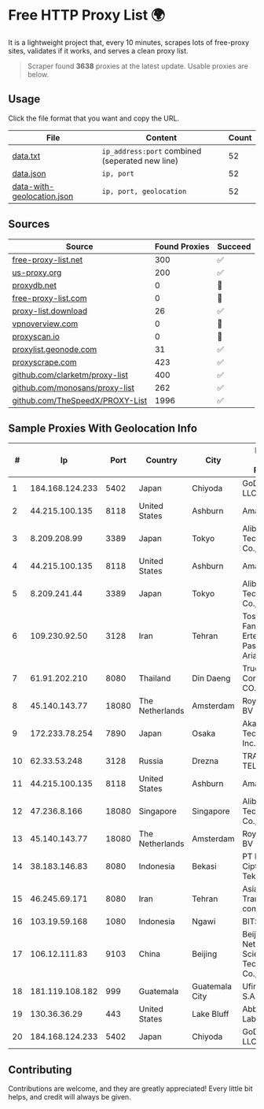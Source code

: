 
# Free HTTP Proxy List 🌍

It is a lightweight project that, every 10 minutes, scrapes lots of free-proxy sites, validates if it works, and serves a clean proxy list.


> Scraper found **3638** proxies at the latest update. Usable proxies are below.

## Usage

Click the file format that you want and copy the URL.


|File|Content|Count|
|----|-------|-----|
|[data.txt](https://raw.githubusercontent.com/themiralay/Proxy-List-World/master/data.txt)|`ip_address:port` combined (seperated new line)|52|
|[data.json](https://raw.githubusercontent.com/themiralay/Proxy-List-World/master/data.json)|`ip, port`|52|
|[data-with-geolocation.json](https://raw.githubusercontent.com/themiralay/Proxy-List-World/master/data-with-geolocation.json)|`ip, port, geolocation`|52|

## Sources

|Source|Found Proxies|Succeed|
|------|-------------|-------|
|[free-proxy-list.net](https://free-proxy-list.net)|300|✅|
|[us-proxy.org](https://www.us-proxy.org)|200|✅|
|[proxydb.net](http://proxydb.net)|0|🚫|
|[free-proxy-list.com](https://free-proxy-list.com/?page=&port=&type%5B%5D=http&type%5B%5D=https&up_time=0&search=Search)|0|🚫|
|[proxy-list.download](https://www.proxy-list.download/HTTP)|26|✅|
|[vpnoverview.com](https://vpnoverview.com/privacy/anonymous-browsing/free-proxy-servers)|0|🚫|
|[proxyscan.io](https://www.proxyscan.io)|0|🚫|
|[proxylist.geonode.com](https://proxylist.geonode.com/api/proxy-list?limit=300&page=1&sort_by=lastChecked&sort_type=desc&protocols=http,https)|31|✅|
|[proxyscrape.com](https://api.proxyscrape.com/v2/?request=displayproxies&protocol=http&timeout=10000&country=all&ssl=all&anonymity=all)|423|✅|
|[github.com/clarketm/proxy-list](https://raw.githubusercontent.com/clarketm/proxy-list/master/proxy-list-raw.txt)|400|✅|
|[github.com/monosans/proxy-list](https://raw.githubusercontent.com/monosans/proxy-list/main/proxies/http.txt)|262|✅|
|[github.com/TheSpeedX/PROXY-List](https://raw.githubusercontent.com/TheSpeedX/PROXY-List/master/http.txt)|1996|✅|


## Sample Proxies With Geolocation Info

|#|Ip|Port|Country|City|Internet Service Provider|
|-|--|----|-------|----|-------------------------|
|1|184.168.124.233|5402|Japan|Chiyoda|GoDaddy.com, LLC|
|2|44.215.100.135|8118|United States|Ashburn|Amazon.com|
|3|8.209.208.99|3389|Japan|Tokyo|Alibaba (US) Technology Co., Ltd.|
|4|44.215.100.135|8118|United States|Ashburn|Amazon.com|
|5|8.209.241.44|3389|Japan|Tokyo|Alibaba (US) Technology Co., Ltd.|
|6|109.230.92.50|3128|Iran|Tehran|Tose'h Fanavari Ertebabat Pasargad Arian Co. PJS|
|7|61.91.202.210|8080|Thailand|Din Daeng|True Internet Corporation CO. Ltd.|
|8|45.140.143.77|18080|The Netherlands|Amsterdam|RoyaleHosting BV|
|9|172.233.78.254|7890|Japan|Osaka|Akamai Technologies, Inc.|
|10|62.33.53.248|3128|Russia|Drezna|TRANS-TELECOM|
|11|44.215.100.135|8118|United States|Ashburn|Amazon.com|
|12|47.236.8.166|18080|Singapore|Singapore|Alibaba (US) Technology Co., Ltd.|
|13|45.140.143.77|18080|The Netherlands|Amsterdam|RoyaleHosting BV|
|14|38.183.146.83|8080|Indonesia|Bekasi|PT Ikhlas Cipta Teknologi|
|15|46.245.69.171|8080|Iran|Tehran|Asiatech Data Transmission company|
|16|103.19.59.168|1080|Indonesia|Ngawi|BITSNET|
|17|106.12.111.83|9103|China|Beijing|Beijing Baidu Netcom Science and Technology Co., Ltd.|
|18|181.119.108.182|999|Guatemala|Guatemala City|Ufinet Panama S.A.|
|19|130.36.36.29|443|United States|Lake Bluff|Abbott Laboratories|
|20|184.168.124.233|5402|Japan|Chiyoda|GoDaddy.com, LLC|



## Contributing

Contributions are welcome, and they are greatly appreciated! Every
little bit helps, and credit will always be given.

